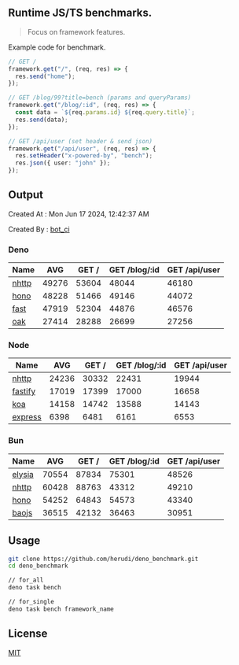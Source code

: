 ## Runtime JS/TS benchmarks.

> Focus on framework features.

Example code for benchmark.
```ts
// GET /
framework.get("/", (req, res) => {
  res.send("home");
});

// GET /blog/99?title=bench (params and queryParams)
framework.get("/blog/:id", (req, res) => {
  const data = `${req.params.id} ${req.query.title}`;
  res.send(data);
});

// GET /api/user (set header & send json)
framework.get("/api/user", (req, res) => {
  res.setHeader("x-powered-by", "bench");
  res.json({ user: "john" });
});
```

## Output
Created At : Mon Jun 17 2024, 12:42:37 AM

Created By : [bot_ci](https://github.com/herudi/deno_benchmarks/commits?author=github-actions%5Bbot%5D)


### Deno
|Name|AVG|GET /|GET /blog/:id|GET /api/user|
|----|----|----|----|----|
|[nhttp](https://github.com/nhttp/nhttp)|49276|53604|48044|46180|
|[hono](https://github.com/honojs/hono)|48228|51466|49146|44072|
|[fast](https://github.com/danteissaias/fast)|47919|52304|44876|46576|
|[oak](https://github.com/oakserver/oak)|27414|28288|26699|27256|
  


### Node
|Name|AVG|GET /|GET /blog/:id|GET /api/user|
|----|----|----|----|----|
|[nhttp](https://github.com/nhttp/nhttp)|24236|30332|22431|19944|
|[fastify](https://github.com/fastify/fastify)|17019|17399|17000|16658|
|[koa](https://github.com/koajs/koa)|14158|14742|13588|14143|
|[express](https://github.com/expressjs/express)|6398|6481|6161|6553|
  


### Bun
|Name|AVG|GET /|GET /blog/:id|GET /api/user|
|----|----|----|----|----|
|[elysia](https://github.com/elysiajs/elysia)|70554|87834|75301|48526|
|[nhttp](https://github.com/nhttp/nhttp)|60428|88763|43312|49210|
|[hono](https://github.com/honojs/hono)|54252|64843|54573|43340|
|[baojs](https://github.com/mattreid1/baojs)|36515|42132|36463|30951|
  



## Usage

```bash
git clone https://github.com/herudi/deno_benchmark.git
cd deno_benchmark

// for_all
deno task bench

// for_single
deno task bench framework_name
```

## License

[MIT](LICENSE)

